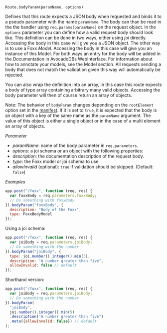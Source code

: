 


`Route.bodyParam(paramName, options)`

Defines that this route expects a JSON body when requested and binds it to
a pseudo parameter with the name `paramName`.
The body can than be read in the the handler using `req.params(paramName)` on the request object.
In the `options` parameter you can define how a valid request body should look like.
This definition can be done in two ways, either using *joi* directly.
Accessing the body in this case will give you a JSON object.
The other way is to use a Foxx *Model*.
Accessing the body in this case will give you an instance of this Model.
For both ways an entry for the body will be added in the Documentation in AvocadoDBs WebInterface.
For information about how to annotate your models, see the Model section.
All requests sending a body that does not match the validation given this way
will automatically be rejected.

You can also wrap the definition into an array, in this case this route
expects a body of type array containing arbitrary many valid objects.
Accessing the body parameter will then of course return an array of objects.

Note: The behavior of `bodyParam` changes depending on the `rootElement` option
set in the [manifest](../Develop/Manifest.md). If it is set to `true`, it is
expected that the body is an
object with a key of the same name as the `paramName` argument.
The value of this object is either a single object or in the case of a multi
element an array of objects.

*Parameter*

 * *paramName*: name of the body parameter in `req.parameters`.
 * *options*: a joi schema or an object with the following properties:
  * *description*: the documentation description of the request body.
  * *type*: the Foxx model or joi schema to use.
  * *allowInvalid* (optional): `true` if validation should be skipped. (Default: `false`)

*Examples*

```js
app.post("/foxx", function (req, res) {
  var foxxBody = req.parameters.foxxBody;
  // Do something with foxxBody
}).bodyParam("foxxBody", {
  description: "Body of the Foxx",
  type: FoxxBodyModel
});
```

Using a joi schema:

```js
app.post("/foxx", function (req, res) {
  var joiBody = req.parameters.joiBody;
  // Do something with the number
}).bodyParam("joiBody", {
  type: joi.number().integer().min(5),
  description: "A number greater than five",
  allowInvalid: false // default
});
```

Shorthand version:

```js
app.post("/foxx", function (req, res) {
  var joiBody = req.parameters.joiBody;
  // Do something with the number
}).bodyParam(
  "joiBody",
  joi.number().integer().min(5)
  .description("A number greater than five")
  .meta({allowInvalid: false}) // default
);
```

